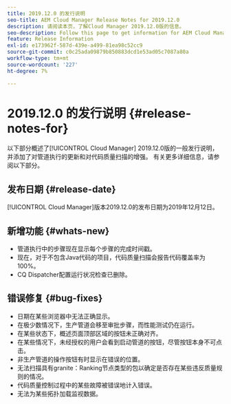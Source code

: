 ```yaml
---
title: 2019.12.0 的发行说明
seo-title: AEM Cloud Manager Release Notes for 2019.12.0
description: 请阅读本页，了解Cloud Manager 2019.12.0版的信息。
seo-description: Follow this page to get information for AEM Cloud Manager Release 2019.12.0.
feature: Release Information
exl-id: e173962f-587d-439e-a499-81ea98c52cc9
source-git-commit: c0c25ada09879b850883dcd1e53ad05c7087a80a
workflow-type: tm+mt
source-wordcount: '227'
ht-degree: 7%

---
```


# 2019.12.0 的发行说明 {#release-notes-for}

以下部分概述了[!UICONTROL Cloud Manager] 2019.12.0版的一般发行说明，并添加了对管道执行的更新和对代码质量扫描的增强。
有关更多详细信息，请参阅以下部分。

## 发布日期 {#release-date}

[!UICONTROL Cloud Manager]版本2019.12.0的发布日期为2019年12月12日。

## 新增功能 {#whats-new}

* 管道执行中的步骤现在显示每个步骤的完成时间戳。
* 现在，对于不包含Java代码的项目，代码质量扫描会报告代码覆盖率为100%。
* CQ Dispatcher配置运行状况检查已删除。

## 错误修复 {#bug-fixes}

* 日期在某些浏览器中无法正确显示。
* 在极少数情况下，生产管道会移至审批步骤，而性能测试仍在运行。
* 在某些状态下，概述页面顶部区域的按钮未正确对齐。
* 在某些情况下，未经授权的用户会看到启动管道的按钮，尽管按钮本身不可点击。
* 非生产管道的操作按钮有时显示在错误的位置。
* 无法扫描具有granite：Ranking节点类型的包以确定是否存在某些违反质量规则的情况。
* 代码质量控制过程中的某些故障被错误地计入错误。
* 无法为某些拓扑加载监视数据。
